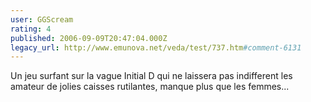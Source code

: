 ```yaml
---
user: GGScream
rating: 4
published: 2006-09-09T20:47:04.000Z
legacy_url: http://www.emunova.net/veda/test/737.htm#comment-6131
---
```

Un jeu surfant sur la vague Initial D qui ne laissera pas indifferent les amateur de jolies caisses rutilantes, manque plus que les femmes...